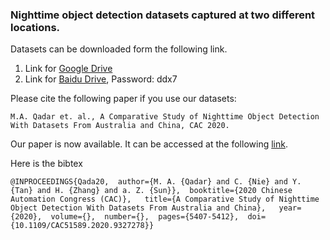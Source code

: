 ### Nighttime object detection datasets captured at two different locations.

Datasets can be downloaded form the following link.

1. Link for [Google Drive](https://drive.google.com/drive/folders/15VzonGl-E0CtJJlHkn5y9Qq9Ztqr_WjZ?usp=sharing)
2. Link for [Baidu Drive](https://pan.baidu.com/s/1mEpEXhRpOuLqTZQ6gcwOeA), Password: ddx7

Please cite the following paper if you use our datasets: 

` M.A. Qadar et. al., A Comparative Study of Nighttime Object Detection With Datasets From Australia and China, CAC 2020. `

Our paper is now available. It can be accessed at the following [link](https://ieeexplore.ieee.org/document/9327278). 

Here is the bibtex 


`@INPROCEEDINGS{Qada20,  author={M. A. {Qadar} and C. {Nie} and Y. {Tan} and H. {Zhang} and a. Z. {Sun}},  booktitle={2020 Chinese Automation Congress (CAC)},   title={A Comparative Study of Nighttime Object Detection With Datasets From Australia and China},   year={2020},  volume={},  number={},  pages={5407-5412},  doi={10.1109/CAC51589.2020.9327278}}`

